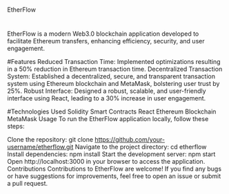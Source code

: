 #
EtherFlow
#
EtherFlow is a modern Web3.0 blockchain application developed to facilitate Ethereum transfers, enhancing efficiency, security, and user engagement.

#Features
Reduced Transaction Time: Implemented optimizations resulting in a 50% reduction in Ethereum transaction time.
Decentralized Transaction System: Established a decentralized, secure, and transparent transaction system using Ethereum blockchain and MetaMask, bolstering user trust by 25%.
Robust Interface: Designed a robust, scalable, and user-friendly interface using React, leading to a 30% increase in user engagement.

#Technologies Used
Solidity
Smart Contracts
React
Ethereum Blockchain
MetaMask
Usage
To run the EtherFlow application locally, follow these steps:

Clone the repository: git clone https://github.com/your-username/etherflow.git
Navigate to the project directory: cd etherflow
Install dependencies: npm install
Start the development server: npm start
Open http://localhost:3000 in your browser to access the application.
Contributions
Contributions to EtherFlow are welcome! If you find any bugs or have suggestions for improvements, feel free to open an issue or submit a pull request.
